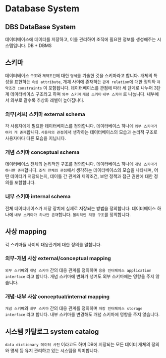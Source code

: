 # Database System
## DBS DataBase System
데이터베이스에 데이터를 저장하고, 이를 관리하여 조직에 필요한 정보를 생성해주는 시스템입니다. DB + DBMS
## 스키마
데이터베이스 `구조`와 `제약조건`에 대한 `명세`를 기술한 것을 스키마라고 합니다. 개체의 특성을 표현하는 `속성 attribute`, 개체 사이에 존재하는 `관계 relation`에 대한 정의와 `제약조건 constraints` 이 포함됩니다.
데이터베이스를 관점에 따라 세 단계로 나누어 3단계 데이터베이스 구조라고 하며 `외부 스키마` `개념 스키마` `내부 스키마` 로 나눕니다. 내부에서 외부로 갈수록 추상화 레벨이 높아집니다.
### 외부(서브) 스키마 external schema
각 사용자에게 필요한 데이터베이스를 정의합니다. 데이터베이스 하나에 `외부 스키마가 여러 개 존재`합니다. `사용자의 관점`에서 생각하는 데이터베이스의 모습과 논리적 구조로 사용자마다 다른 모습을 지닙니다.
### 개념 스키마 conceptual schema
데이터베이스 전체의 논리적인 구조를 정의합니다. 데이터베이스 하나에 `개념 스키마가 하나만 존재`합니다. `조직 전체의 관점`에서 생각하는 데이터베이스의 모습을 나타내며, 어떤 데이터가 저장되는지, 데이틀 간 관계와 제약조건, 보안 정책과 접근 권한에 대한 정의를 포함합니다. 
### 내부 스키마 internal schema
전체 데이터베이스가 저장 장치에 실제로 저장되는 방법을 정의합니다. 데이터베이스 하나에 `내부 스키마가 하나만 존재`합니다. `물리적인 저장 구조`를 정의합니다.
## 사상 mapping
각 스키마들 사이의 대응관계에 대한 정의를 말합니다.
### 외부-개념 사상 external/conceptual mapping
`외부 스키마`와 `개념 스키마` 간의 대응 관계를 정의하며 `응용 인터페이스 application interface` 라고 합니다. 개념 스키마에 변화가 생겨도 외부 스키마에는 영향을 주지 않습니다.
### 개념-내부 사상 conceptual/internal mapping
`개념 스키마`와 `내부 스키마` 간의 대응 관계를 정의하며 `저장 인터페이스 storage interface` 라고 합니다. 내부 스키마를 변경해도 개념 스키마에 영향을 주지 않습니다.
## 시스템 카탈로그 system catalog
`data dictionary 데이터 사전` 이라고도 하며 DB에 저장되는 모든 데이터 개체의 정의와 명세 등 유지 관리하고 있는 시스템을 의미합니다. 